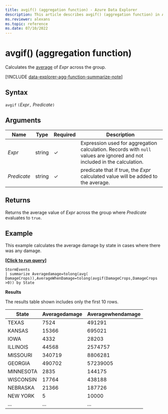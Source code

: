 ```yaml
---
title: avgif() (aggregation function) - Azure Data Explorer
description: This article describes avgif() (aggregation function) in Azure Data Explorer.
ms.reviewer: alexans
ms.topic: reference
ms.date: 07/10/2022
---
```

# avgif() (aggregation function)

Calculates the [average](avg-aggfunction.md) of *Expr* across the group.

[!INCLUDE [data-explorer-agg-function-summarize-note](../../includes/data-explorer-agg-function-summarize-note.md)]

## Syntax

`avgif` `(`*Expr*`,` *Predicate*`)`

## Arguments

| Name | Type | Required | Description |
|--|--|--|--|
| *Expr* | string | &check; | Expression used for aggregation calculation. Records with `null` values are ignored and not included in the calculation. |
| *Predicate* | string | &check; | predicate that if true, the *Expr* calculated value will be added to the average. |

## Returns

Returns the average value of *Expr* across the group where *Predicate* evaluates to `true`.

## Example

This example calculates the average damage by state in cases where there was any damage.

**\[**[**Click to run query**](https://dataexplorer.azure.com/clusters/help/databases/Samples?query=H4sIAAAAAAAAAwsuyS/KdS1LzSsp5qpRKC7NzU0syqxKVXAsSy1KTE9NScwFkrYl+Tn5eekaiWXpGgouYCHnovyCYk1NHai68IzUPBd0tZlpGkiKdZDYCnYGmpoKSZUKwSWJJakAP4a4kIQAAAA=)**\]**

```kusto
StormEvents
| summarize Averagedamage=tolong(avg( DamageCrops)),AverageWhenDamage=tolong(avgif(DamageCrops,DamageCrops >0)) by State
```

**Results**

The results table shown includes only the first 10 rows.

| State                | Averagedamage | Averagewhendamage |
| -------------------- | ------------- | ----------------- |
| TEXAS                | 7524          | 491291            |
| KANSAS               | 15366         | 695021            |
| IOWA                 | 4332          | 28203             |
| ILLINOIS             | 44568         | 2574757           |
| MISSOURI             | 340719        | 8806281           |
| GEORGIA              | 490702        | 57239005          |
| MINNESOTA            | 2835          | 144175            |
| WISCONSIN            | 17764         | 438188            |
| NEBRASKA             | 21366         | 187726            |
| NEW YORK             | 5             | 10000             |
| ... | ... | ... |

